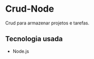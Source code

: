 # Crud-Node
Crud para armazenar projetos e tarefas.

<h2>Tecnologia usada</h2>
<ul>
  <li>Node.js</li>
</ul>
